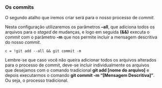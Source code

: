 ### Os commits

O segundo atalho que iremos criar será para o nosso processo de *commit*.

Nesta configuração utilizaremos os parâmetros **–all**, que adiciona todos os arquivos para o *staged* de mudanças, e logo em seguida **(&&)** executa o *commit* com o parâmetro **-m** que nos permite incluir a mensagem descritiva do nosso *commit*.

```
c = !git add --all && git commit -m
```

Lembre-se que caso você não queira adicionar todos os arquivos alterados para o processo de commit, deve-se incluir individualmente os arquivos que desejamos com o comando tradicional **git add [nome do arquivo]** e depois executarmos o comando **git commit -m “[Mensagem Descritiva]”**. Ou seja, o processo tradicional.